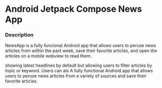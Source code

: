 # Android Jetpack Compose News App

### Description
NewsApp is a fully funcional Android app that allows users to peruse news articles from within the past week, save their favorite articles, and open the articles on a mobile webview to read them.

showing latest headlines by default but allowing users to filter articles by topic or keyword. Users can als
A fully functional Android app that allows users to peruse news articles from a variety of sources and save their favorite articles.
